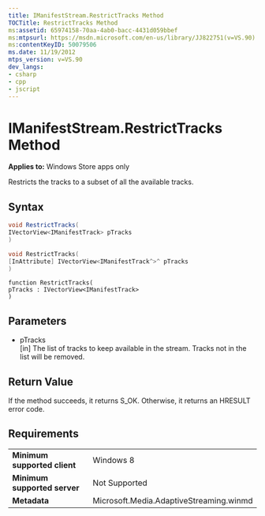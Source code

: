 ```yaml
---
title: IManifestStream.RestrictTracks Method
TOCTitle: RestrictTracks Method
ms:assetid: 65974158-70aa-4ab0-bacc-4431d059bbef
ms:mtpsurl: https://msdn.microsoft.com/en-us/library/JJ822751(v=VS.90)
ms:contentKeyID: 50079506
ms.date: 11/19/2012
mtps_version: v=VS.90
dev_langs:
- csharp
- cpp
- jscript
---
```


# IManifestStream.RestrictTracks Method

**Applies to:** Windows Store apps only

Restricts the tracks to a subset of all the available tracks.

## Syntax

```csharp
void RestrictTracks(
IVectorView<IManifestTrack> pTracks
)
```

```cpp
void RestrictTracks(
[InAttribute] IVectorView<IManifestTrack^>^ pTracks
)
```

```jscript
function RestrictTracks(
pTracks : IVectorView<IManifestTrack>
)
```

## Parameters

  - pTracks  
    \[in\] The list of tracks to keep available in the stream. Tracks not in the list will be removed.

## Return Value

If the method succeeds, it returns S\_OK. Otherwise, it returns an HRESULT error code.

## Requirements

|||
|--- |--- |
|**Minimum supported client**|Windows 8|
|**Minimum supported server**|Not Supported|
|**Metadata**|Microsoft.Media.AdaptiveStreaming.winmd|

